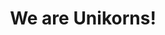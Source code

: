 ---
path: anna-rastrom
shorttitle: Anna Råström
shortdesc: Titel
title: We are Unikorns!
description: Meet the people at Unikorn
canonical: https://unikorn.se/unikorns/anna-rastrom/
og_image:
  src: ../assets/digital-growth-unikorn.svg
  alt: Digital Growth
icon:
  src: ../assets/social-media-marketing.svg
  alt: Social Media Marketing
hero:
  heading: Anna Råström
  featured_image:
    src: 
    alt: 
  preamble: Meet Anna!
  button: Get in touch
  buttonlink: /contact
---